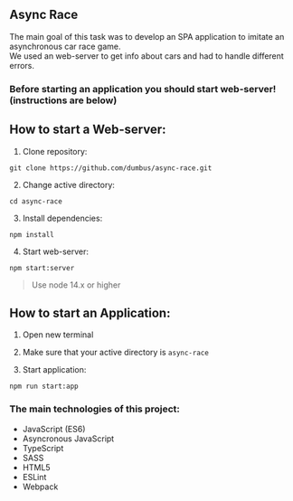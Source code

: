 ## Async Race

The main goal of this task was to develop an SPA application to imitate an asynchronous car race game.  
We used an web-server to get info about cars and had to handle different errors.  

### Before starting an application you should start web-server! (instructions are below)

## How to start a Web-server:

1. Clone repository:
```
git clone https://github.com/dumbus/async-race.git
```
2. Change active directory:
```
cd async-race
```
3. Install dependencies:
```
npm install
```
4. Start web-server:
```
npm start:server
```

> Use node 14.x or higher

## How to start an Application:

1. Open new terminal

2. Make sure that your active directory is `async-race`

3. Start application:
```
npm run start:app
```

### The main technologies of this project:
* JavaScript (ES6)
* Asyncronous JavaScript
* TypeScript
* SASS
* HTML5
* ESLint
* Webpack
